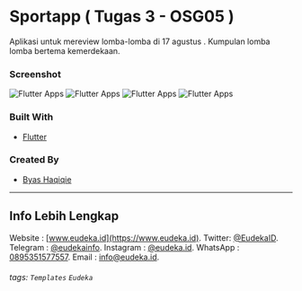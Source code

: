 # Sportapp ( Tugas 3 - OSG05 )
Aplikasi untuk mereview lomba-lomba di 17 agustus . Kumpulan lomba lomba bertema kemerdekaan.

### Screenshot
![Flutter Apps](https://i.ibb.co/cxJj3Kv/q.jpg)
![Flutter Apps](https://i.ibb.co/pfLPH1Y/r.jpg)
![Flutter Apps](https://i.ibb.co/cQLkQdz/w.jpg)
![Flutter Apps](https://i.ibb.co/vZ2Tgcx/e.jpg)


### Built With
- [Flutter](https://flutter.dev)

### Created By
- [Byas Haqiqie](https://github.com/byashaqiqie48)

---

## Info Lebih Lengkap
Website : [www.eudeka.id](https://www.eudeka.id).
Twitter: [@EudekaID](https://twitter.com/EudekaID).
Telegram : [@eudekainfo](https://t.me/eudekainfo).
Instagram : [@eudeka.id](https://instagram.com/eudeka.id).
WhatsApp : [0895351577557](https://wa.me/62895351577557).
Email : [info@eudeka.id](mailto:info@eudeka.id).

[nama_project]: Peserta
[tentang_project]: Peserta
[screenshot_project]: Peserta
[teknologi_digunakan]: Peserta
[nama_peserta]: Peserta

[kode_tugas]: Eudeka
[jenis_kelas]: Eudeka
[nama_kelas]: Eudeka
[tentang_kelas]: Eudeka
[waktu_kelas]: Eudeka
[tujuan_kelas]: Eudeka
[cara_daftar]: Eudeka
[kode_kelas]: Eudeka

###### tags: `Templates` `Eudeka`
